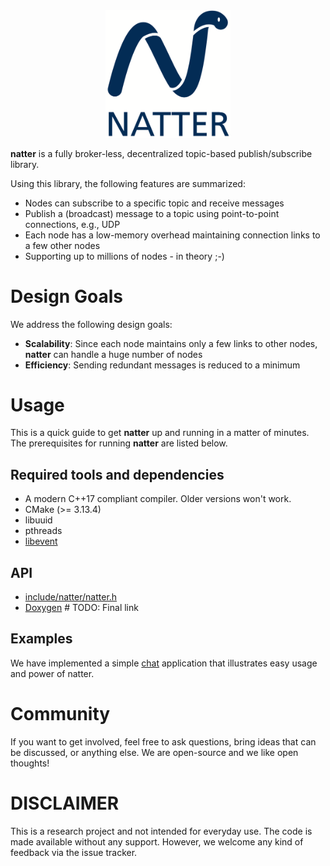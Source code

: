 <center>
<img src="docs/img/logo.png" alt="natter logo" width="200" />
</center>

**natter** is a fully broker-less, decentralized topic-based publish/subscribe library.

Using this library, the following features are summarized:

- Nodes can subscribe to a specific topic and receive messages
- Publish a (broadcast) message to a topic using point-to-point connections, e.g., UDP 
- Each node has a low-memory overhead maintaining connection links to a few other nodes
- Supporting up to millions of nodes - in theory ;-)
 
# Design Goals

We address the following design goals:

- **Scalability**: Since each node maintains only a few links to other nodes, **natter** can handle a huge number of nodes
- **Efficiency**: Sending redundant messages is reduced to a minimum

# Usage
This is a quick guide to get **natter** up and running in a matter of minutes. 
The prerequisites for running **natter** are listed below.

## Required tools and dependencies

- A modern C++17 compliant compiler. Older versions won't work.
- CMake (>= 3.13.4)
- libuuid
- pthreads
- [libevent](https://libevent.org/)

## API

- [include/natter/natter.h](https://github.com/iml130/sola/tree/main/natter/include/natter/natter.h)
- [Doxygen](doxygen/index.html) # TODO: Final link


## Examples

We have implemented a simple [chat](/examples/chat/README.md) application that illustrates easy usage and power of natter.

# Community

If you want to get involved, feel free to ask questions, bring ideas that can be discussed, or anything else. We are open-source and we like open thoughts!


# DISCLAIMER
This is a research project and not intended for everyday use. The code is made available without any support. However, we welcome any kind of feedback via the issue tracker.

